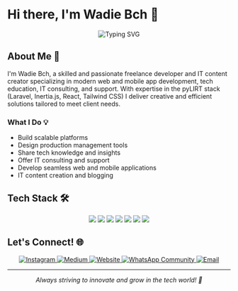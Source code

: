 # Hi there, I'm Wadie Bch 👋

<div align="center">
  <img src="https://readme-typing-svg.herokuapp.com?font=Fira+Code&weight=500&size=25&pause=1000&color=3F97F7&center=true&vCenter=true&width=435&lines=Freelance+Developer+%F0%9F%93%88;Laravel+Expert+%F0%9F%92%BB;Tech+Educator+%F0%9F%8E%93" alt="Typing SVG" />
</div>

## About Me 🚀

I'm Wadie Bch, a skilled and passionate freelance developer and IT content creator specializing in modern web and mobile app development, tech education, IT consulting, and support. With expertise in the pyLIRT stack (Laravel, Inertia.js, React, Tailwind CSS)  I deliver creative and efficient solutions tailored to meet client needs.

### What I Do 💡
- Build scalable platforms
- Design production management tools
- Share tech knowledge and insights
- Offer IT consulting and support
- Develop seamless web and mobile applications
- IT content creation and blogging

## Tech Stack 🛠️

<div align="center">
  <a href="https://laravel.com/" target="_blank"><img src="https://img.shields.io/badge/Laravel-FF2D20?style=for-the-badge&logo=laravel&logoColor=white" /></a>
  <a href="https://inertiajs.com/" target="_blank"><img src="https://img.shields.io/badge/Inertia.js-563D7C?style=for-the-badge&logo=inertia&logoColor=white" /></a>
  <a href="https://reactjs.org/" target="_blank"><img src="https://img.shields.io/badge/React-20232A?style=for-the-badge&logo=react&logoColor=61DAFB" /></a>
  <a href="https://tailwindcss.com/" target="_blank"><img src="https://img.shields.io/badge/Tailwind_CSS-38B2AC?style=for-the-badge&logo=tailwind-css&logoColor=white" /></a>
  <a href="https://reactnative.dev/" target="_blank"><img src="https://img.shields.io/badge/React_Native-20232A?style=for-the-badge&logo=react&logoColor=61DAFB" /></a>
  <a href="https://www.python.org/" target="_blank"><img src="https://img.shields.io/badge/Python-3776AB?style=for-the-badge&logo=python&logoColor=white" /></a>
  <a href="https://expo.dev/" target="_blank"><img src="https://img.shields.io/badge/Expo-000020?style=for-the-badge&logo=expo&logoColor=white" /></a>
</div>

## Let's Connect! 🌐

<div align="center">
  <a href="https://www.instagram.com/wadie.bch" target="_blank">
    <img src="https://img.shields.io/badge/Instagram-E4405F?style=for-the-badge&logo=instagram&logoColor=white" alt="Instagram" />
  </a>
  <a href="https://medium.com/@wadie_bch" target="_blank">
    <img src="https://img.shields.io/badge/Medium-12100E?style=for-the-badge&logo=medium&logoColor=white" alt="Medium" />
  </a>
  <a href="https://www.wadie-bch.com" target="_blank">
    <img src="https://img.shields.io/badge/Website-4285F4?style=for-the-badge&logo=google-chrome&logoColor=white" alt="Website" />
  </a>
  <a href="https://chat.whatsapp.com/CBkGvadQ91J9iiBpnSbGkN" target="_blank">
    <img src="https://img.shields.io/badge/WhatsApp-25D366?style=for-the-badge&logo=whatsapp&logoColor=white" alt="WhatsApp Community" />
  </a>
  <a href="mailto:wadie@wadiebch.com">
    <img src="https://img.shields.io/badge/Email-D14836?style=for-the-badge&logo=gmail&logoColor=white" alt="Email" />
  </a>
</div>

---

<div align="center">
  <i>Always striving to innovate and grow in the tech world! 🌱</i>
</div>
